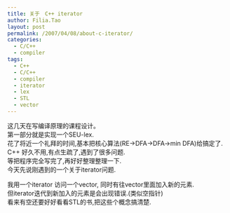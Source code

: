 ```yaml
---
title: 关于　C++ iterator
author: Filia.Tao
layout: post
permalink: /2007/04/08/about-c-iterator/
categories:
  - C/C++
  - compiler
tags:
  - C++
  - C/C++
  - compiler
  - iterator
  - lex
  - STL
  - vector
---
```

这几天在写编译原理的课程设计。  
第一部分就是实现一个SEU-lex.  
花了将近一个礼拜的时间,基本把核心算法(RE->DFA->DFA->min DFA)给搞定了.  
C++ 好久不用,有点生疏了,遇到了很多问题.  
等把程序完全写完了,再好好整理整理一下.  
今天先说刚遇到的一个关于iterator问题.

我用一个iterator 访问一个vector, 同时有往vector里面加入新的元素.  
但iterator迭代到新加入的元素是会出现错误.(类似空指针)  
看来有空还要好好看看STL的书,把这些个概念搞清楚.